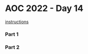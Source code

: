 # AOC 2022 - Day 14

[instructions](https://adventofcode.com/2022/day/14)

### Part 1

>

### Part 2

>


